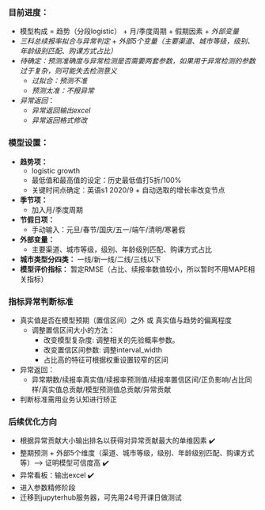 


### 目前进度：
* 模型构成 = 趋势（分段logistic） + 月/季度周期 + 假期因素 + *外部变量*  
* *三科总续报率拟合与异常判定* + *外部5个变量（主要渠道、城市等级，级别、年龄级别匹配、购课方式占比）*  
* *待确定：预测准确度与异常检测是否需要两套参数，如果用于异常检测的参数过于复杂，则可能失去检测意义*  
    * *过拟合：预测不准*  
    * *预测太准：不报异常*  
* *异常返回*：  
    * *异常返回输出excel*  
    * *异常返回格式修改*  

### 模型设置：
* **趋势项：**    
    * logistic growth   
    * 最低值和最高值的设定：历史最低值打5折/100%  
    * 关键时间点确定：英语s1 2020/9 + 自动选取的增长率改变节点
* **季节项：**  
    * 加入月/季度周期  
* **节假日项：**  
    * 手动输入：元旦/春节/国庆/五一/端午/清明/寒暑假
* **外部变量：**  
    * 主要渠道、城市等级，级别、年龄级别匹配、购课方式占比
* **城市类型分四类：** 一线/新一线/二线/三线以下  
* **模型评价指标：** 暂定RMSE（占比、续报率数值较小，所以暂时不用MAPE相关指标）

### 指标异常判断标准  
* 真实值是否在模型预期（置信区间）之外 或 真实值与趋势的偏离程度 
    * 调整置信区间大小的方法：  
        * 改变模型复杂度: 调整相关的先验概率参数。
        * 改变置信区间参数: 调整interval_width
        * 占比高的特征可根据权重设置较窄的区间
* 异常返回：
    * 异常期数/续报率真实值/续报率预测值/续报率置信区间/正负影响/占比同样/真实值总贡献/模型预测值总贡献/异常贡献
* 判断标准需用业务认知进行矫正  

### 后续优化方向  
* 根据异常贡献大小输出排名以获得对异常贡献最大的单维因素 ✔️ 
* 整期预测 + 外部5个维度（渠道、城市等级，级别、年龄级别匹配、购课方式等）——> 证明模型可信度高 ✔️
* 异常看板：输出excel  ✔️  
* 进入参数精修阶段
* 迁移到jupyterhub服务器，可先用24号开课日做测试


```python














```
